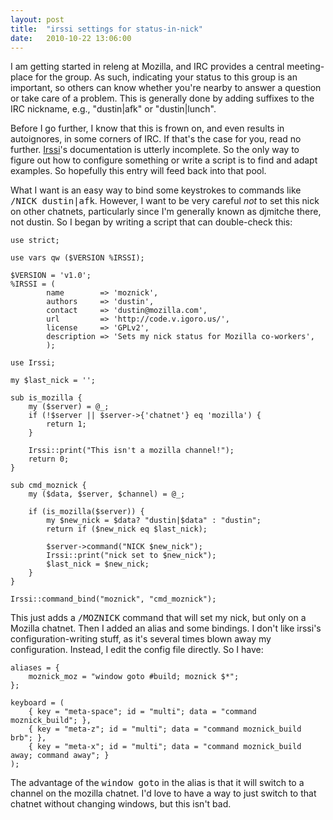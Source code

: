 ```yaml
---
layout: post
title:  "irssi settings for status-in-nick"
date:   2010-10-22 13:06:00
---
```



I
 am getting started in releng at Mozilla, and IRC provides a central
meeting-place for the group.  As such, indicating your status to this
group is an important, so others can know whether you're nearby to
answer a question or take care of a problem.  This is generally done by
adding suffixes to the IRC nickname, e.g., "dustin|afk" or
"dustin|lunch".

Before
 I go further, I know that this is frown on, and even results in
autoignores, in some corners of IRC.  If that's the case for you, read
no further. [Irssi](http://irssi.org/)'s documentation is
utterly incomplete.  So the only way to figure out how to configure
something or write a script is to find and adapt examples.  So hopefully
 this entry will feed back into that pool.

What I want is an easy way to bind some keystrokes to commands like <tt>/NICK dustin|afk</tt>.  However, I want to be very careful _not_
 to set this nick on other chatnets, particularly since I'm generally
known as djmitche there, not dustin.  So I began by writing a script
that can double-check this:

    use strict;

    use vars qw ($VERSION %IRSSI);

    $VERSION = 'v1.0';
    %IRSSI = (
            name        => 'moznick',
            authors     => 'dustin',
            contact     => 'dustin@mozilla.com',
            url         => 'http://code.v.igoro.us/',
            license     => 'GPLv2',
            description => 'Sets my nick status for Mozilla co-workers',
            );

    use Irssi;

    my $last_nick = '';

    sub is_mozilla {
        my ($server) = @_;
        if (!$server || $server->{'chatnet'} eq 'mozilla') {
            return 1;
        }

        Irssi::print("This isn't a mozilla channel!");
        return 0;
    }

    sub cmd_moznick {
        my ($data, $server, $channel) = @_;

        if (is_mozilla($server)) {
            my $new_nick = $data? "dustin|$data" : "dustin";
            return if ($new_nick eq $last_nick);

            $server->command("NICK $new_nick");
            Irssi::print("nick set to $new_nick");
            $last_nick = $new_nick;
        }
    }

    Irssi::command_bind("moznick", "cmd_moznick");

This just adds a <tt>/MOZNICK</tt>
 command that will set my nick, but only on a Mozilla chatnet.  Then I
added an alias and some bindings.  I don't like irssi's
configuration-writing stuff, as it's several times blown away my
configuration.  Instead, I edit the config file directly.  So I have:

    aliases = {
        moznick_moz = "window goto #build; moznick $*";
    };

    keyboard = (
        { key = "meta-space"; id = "multi"; data = "command moznick_build"; },
        { key = "meta-z"; id = "multi"; data = "command moznick_build brb"; },
        { key = "meta-x"; id = "multi"; data = "command moznick_build away; command away"; }
    );

The advantage of the <tt>window goto</tt>
 in the alias is that it will switch to a channel on the mozilla
chatnet.  I'd love to have a way to just switch to that chatnet without
changing windows, but this isn't bad.

